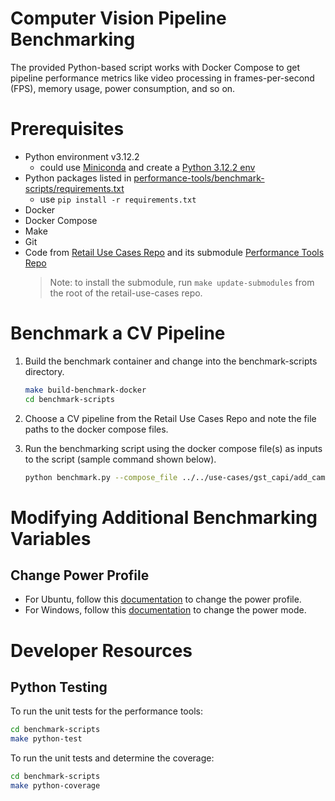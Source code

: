 # Computer Vision Pipeline Benchmarking

The provided Python-based script works with Docker Compose to get pipeline performance 
metrics like video processing in frames-per-second (FPS), memory usage, power
consumption, and so on.

# Prerequisites 

- Python environment v3.12.2
  - could use [Miniconda](https://conda.io/projects/conda/en/latest/user-guide/tasks/manage-python.html) and create a [Python 3.12.2 env](https://conda.io/projects/conda/en/latest/user-guide/tasks/manage-python.html)
- Python packages listed in [performance-tools/benchmark-scripts/requirements.txt](https://github.com/intel-retail/performance-tools/blob/main/benchmark-scripts/requirements.txt)
  - use `pip install -r requirements.txt`
- Docker
- Docker Compose
- Make
- Git
- Code from [Retail Use Cases Repo](https://github.com/intel-retail/retail-use-cases) and its submodule [Performance Tools Repo](https://github.com/intel-retail/performance-tools)
    > Note: to install the submodule, run `make update-submodules` from the root of the retail-use-cases repo.

# Benchmark a CV Pipeline

1. Build the benchmark container and change into the benchmark-scripts directory.
   ```bash
   make build-benchmark-docker
   cd benchmark-scripts
   ```
2. Choose a CV pipeline from the Retail Use Cases Repo and note the file paths to the docker compose files.
3. Run the benchmarking script using the docker compose file(s) as inputs to the script (sample command shown below).

    ```bash
    python benchmark.py --compose_file ../../use-cases/gst_capi/add_camera-simulator.yml --compose_file ../../use-cases/gst_capi/add_gst_capi_yolov5_ensemble.yml
    ```

# Modifying Additional Benchmarking Variables

## Change Power Profile

- For Ubuntu, follow this [documentation](https://help.ubuntu.com/stable/ubuntu-help/power-profile.html.en) to change the power profile.
- For Windows, follow this [documentation](https://support.microsoft.com/en-us/windows/change-the-power-mode-for-your-windows-pc-c2aff038-22c9-f46d-5ca0-78696fdf2de8) to change the power mode.


# Developer Resources

## Python Testing

To run the unit tests for the performance tools:

```bash
cd benchmark-scripts
make python-test
```

To run the unit tests and determine the coverage:
```bash
cd benchmark-scripts
make python-coverage
```